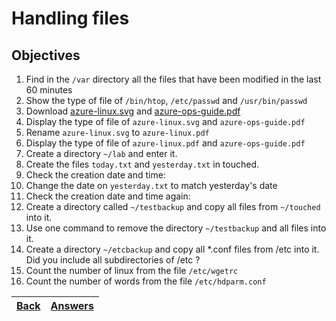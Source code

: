#  Handling files

## Objectives

1. Find in the `/var` directory all the files that have been modified in the last 60 minutes
2. Show the type of file of `/bin/htop`, `/etc/passwd` and `/usr/bin/passwd`
3. Download [azure-linux.svg](https://docs.microsoft.com/en-us/learn/achievements/azure-linux.svg)  and [azure-ops-guide.pdf](https://docsmsftpdfs.blob.core.windows.net/guides/azure/azure-ops-guide.pdf) 
4. Display the type of file of `azure-linux.svg` and `azure-ops-guide.pdf`
5. Rename `azure-linux.svg` to `azure-linux.pdf` 
6. Display the type of file of `azure-linux.pdf` and `azure-ops-guide.pdf`
7. Create a directory `~/lab` and enter it.
8. Create the files `today.txt` and `yesterday.txt` in touched.
9. Check the creation date and time:
10. Change the date on `yesterday.txt` to match yesterday's date
11. Check the creation date and time again: 
12. Create a directory called `~/testbackup` and copy all files from `~/touched` into it.
13. Use one command to remove the directory `~/testbackup` and all files into it.
14. Create a directory `~/etcbackup` and copy all *.conf files from /etc into it. Did you include all subdirectories of /etc ?
15. Count the number of linux from the file `/etc/wgetrc`
16. Count the number of words from the file `/etc/hdparm.conf`

[Back](/README.md)| [Answers](https://github.com/ricmmartins/fasthack-linux-answers/blob/main/challenges/lab-working-files.md) | 
:----- |:-----
